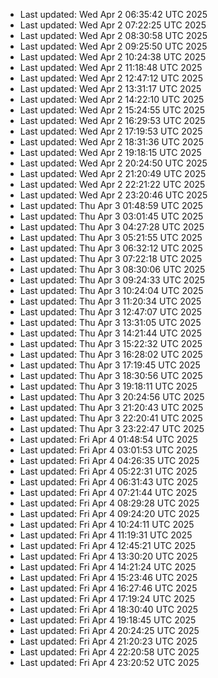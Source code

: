 
- Last updated: Wed Apr  2 06:35:42 UTC 2025
- Last updated: Wed Apr  2 07:22:25 UTC 2025
- Last updated: Wed Apr  2 08:30:58 UTC 2025
- Last updated: Wed Apr  2 09:25:50 UTC 2025
- Last updated: Wed Apr  2 10:24:38 UTC 2025
- Last updated: Wed Apr  2 11:18:48 UTC 2025
- Last updated: Wed Apr  2 12:47:12 UTC 2025
- Last updated: Wed Apr  2 13:31:17 UTC 2025
- Last updated: Wed Apr  2 14:22:10 UTC 2025
- Last updated: Wed Apr  2 15:24:55 UTC 2025
- Last updated: Wed Apr  2 16:29:53 UTC 2025
- Last updated: Wed Apr  2 17:19:53 UTC 2025
- Last updated: Wed Apr  2 18:31:36 UTC 2025
- Last updated: Wed Apr  2 19:18:15 UTC 2025
- Last updated: Wed Apr  2 20:24:50 UTC 2025
- Last updated: Wed Apr  2 21:20:49 UTC 2025
- Last updated: Wed Apr  2 22:21:22 UTC 2025
- Last updated: Wed Apr  2 23:20:46 UTC 2025
- Last updated: Thu Apr  3 01:48:59 UTC 2025
- Last updated: Thu Apr  3 03:01:45 UTC 2025
- Last updated: Thu Apr  3 04:27:28 UTC 2025
- Last updated: Thu Apr  3 05:21:55 UTC 2025
- Last updated: Thu Apr  3 06:32:12 UTC 2025
- Last updated: Thu Apr  3 07:22:18 UTC 2025
- Last updated: Thu Apr  3 08:30:06 UTC 2025
- Last updated: Thu Apr  3 09:24:33 UTC 2025
- Last updated: Thu Apr  3 10:24:04 UTC 2025
- Last updated: Thu Apr  3 11:20:34 UTC 2025
- Last updated: Thu Apr  3 12:47:07 UTC 2025
- Last updated: Thu Apr  3 13:31:05 UTC 2025
- Last updated: Thu Apr  3 14:21:44 UTC 2025
- Last updated: Thu Apr  3 15:22:32 UTC 2025
- Last updated: Thu Apr  3 16:28:02 UTC 2025
- Last updated: Thu Apr  3 17:19:45 UTC 2025
- Last updated: Thu Apr  3 18:30:56 UTC 2025
- Last updated: Thu Apr  3 19:18:11 UTC 2025
- Last updated: Thu Apr  3 20:24:56 UTC 2025
- Last updated: Thu Apr  3 21:20:43 UTC 2025
- Last updated: Thu Apr  3 22:20:41 UTC 2025
- Last updated: Thu Apr  3 23:22:47 UTC 2025
- Last updated: Fri Apr  4 01:48:54 UTC 2025
- Last updated: Fri Apr  4 03:01:53 UTC 2025
- Last updated: Fri Apr  4 04:26:35 UTC 2025
- Last updated: Fri Apr  4 05:22:31 UTC 2025
- Last updated: Fri Apr  4 06:31:43 UTC 2025
- Last updated: Fri Apr  4 07:21:44 UTC 2025
- Last updated: Fri Apr  4 08:29:28 UTC 2025
- Last updated: Fri Apr  4 09:24:20 UTC 2025
- Last updated: Fri Apr  4 10:24:11 UTC 2025
- Last updated: Fri Apr  4 11:19:31 UTC 2025
- Last updated: Fri Apr  4 12:45:21 UTC 2025
- Last updated: Fri Apr  4 13:30:20 UTC 2025
- Last updated: Fri Apr  4 14:21:24 UTC 2025
- Last updated: Fri Apr  4 15:23:46 UTC 2025
- Last updated: Fri Apr  4 16:27:46 UTC 2025
- Last updated: Fri Apr  4 17:19:24 UTC 2025
- Last updated: Fri Apr  4 18:30:40 UTC 2025
- Last updated: Fri Apr  4 19:18:45 UTC 2025
- Last updated: Fri Apr  4 20:24:25 UTC 2025
- Last updated: Fri Apr  4 21:20:23 UTC 2025
- Last updated: Fri Apr  4 22:20:58 UTC 2025
- Last updated: Fri Apr  4 23:20:52 UTC 2025
